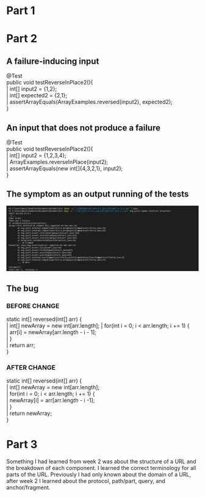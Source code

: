 # Part 1




# Part 2

## A failure-inducing input
@Test  
public void testReverseInPlace2(){  
|    int[] input2 = {1,2};  
|    int[] expected2 = {2,1};  
|    assertArrayEquals(ArrayExamples.reversed(input2), expected2);  
 }  

## An input that does not produce a failure
@Test  
public void testReverseInPlace2(){  
|    int[] input2 = {1,2,3,4};  
|    ArrayExamples.reverseInPlace(input2);  
|    assertArrayEquals(new int[]{4,3,2,1}, input2);  
}

## The symptom as an output running of the tests
![Image](Symptoms.png)

## The bug
### BEFORE CHANGE
static int[] reversed(int[] arr) {  
|    int[] newArray = new int[arr.length];
|    for(int i = 0; i < arr.length; i += 1) {  
|        arr[i] = newArray[arr.length - i - 1];  
|    }  
|    return arr;  
}
### AFTER CHANGE

static int[] reversed(int[] arr) {  
|    int[] newArray = new int[arr.length];  
|    for(int i = 0; i < arr.length; i += 1) {  
|        newArray[i] = arr[arr.length - i -1];  
|    }  
|    return newArray;  
}

  

# Part 3
Something I had learned from week 2 was about the structure of a URL and the breakdown of each component. I learned the correct terminology for all parts of the URL. Previously I had only known about the domain of a URL, after week 2 I learned about the protocol, path/part, query, and anchor/fragment.
